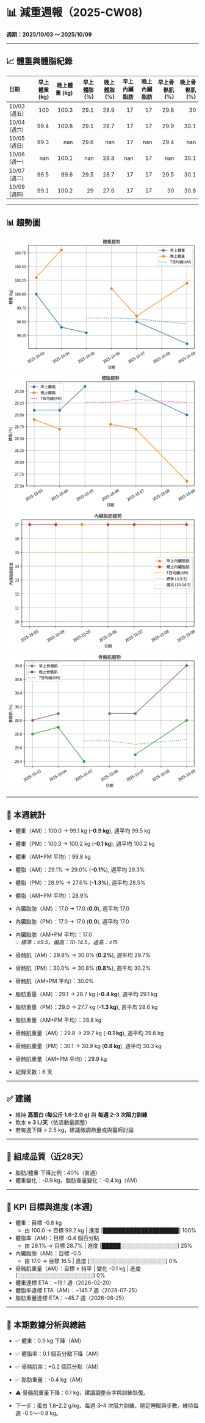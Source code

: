 # 📊 減重週報（2025-CW08)

**週期：2025/10/03 ～ 2025/10/09**  

---

## 📈 體重與體脂紀錄

| 日期         |   早上體重 (kg) |   晚上體重 (kg) |   早上體脂 (%) |   晚上體脂 (%) |   早上內臟脂肪 |   晚上內臟脂肪 |   早上骨骼肌 (%) |   晚上骨骼肌 (%) |
|:-------------|----------------:|----------------:|---------------:|---------------:|---------------:|---------------:|-----------------:|-----------------:|
| 10/03 (週五) |           100   |           100.3 |           29.1 |           28.9 |             17 |             17 |             29.8 |             30   |
| 10/04 (週六) |            99.4 |           100.8 |           29.1 |           28.7 |             17 |             17 |             29.9 |             30.1 |
| 10/05 (週日) |            99.3 |           nan   |           29.6 |          nan   |             17 |            nan |             29.4 |            nan   |
| 10/06 (週一) |           nan   |           100.1 |          nan   |           28.8 |            nan |             17 |            nan   |             30.1 |
| 10/07 (週二) |            99.5 |            99.6 |           29.5 |           28.7 |             17 |             17 |             29.5 |             30.1 |
| 10/09 (週四) |            99.1 |           100.2 |           29   |           27.6 |             17 |             17 |             30   |             30.8 |

---

## 📊 趨勢圖

![體重趨勢](2025-CW08_weight_trend.png)
![體脂率趨勢](2025-CW08_bodyfat_trend.png)
![內臟脂肪趨勢](2025-CW08_visceral_fat_trend.png)
![骨骼肌趨勢](2025-CW08_muscle_trend.png)

---

## 📌 本週統計

- 體重（AM）：100.0 → 99.1 kg  (**-0.9 kg**), 週平均 99.5 kg  
- 體重（PM）：100.3 → 100.2 kg  (**-0.1 kg**), 週平均 100.2 kg  
- 體重（AM+PM 平均）：99.8 kg  

- 體脂（AM）：29.1% → 29.0%  (**-0.1%**), 週平均 29.3%  
- 體脂（PM）：28.9% → 27.6%  (**-1.3%**), 週平均 28.5%  
- 體脂（AM+PM 平均）：28.9%  

- 內臟脂肪（AM）：17.0 → 17.0  (**0.0**), 週平均 17.0  
- 內臟脂肪（PM）：17.0 → 17.0  (**0.0**), 週平均 17.0  
- 內臟脂肪（AM+PM 平均）：17.0  
  💡 *標準：≤9.5，偏高：10-14.5，過高：≥15*  

- 骨骼肌（AM）：29.8% → 30.0%  (**0.2%**), 週平均 29.7%  
- 骨骼肌（PM）：30.0% → 30.8%  (**0.8%**), 週平均 30.2%  
- 骨骼肌（AM+PM 平均）：30.0%  

- 脂肪重量（AM）：29.1 → 28.7 kg  (**-0.4 kg**), 週平均 29.1 kg  
- 脂肪重量（PM）：29.0 → 27.7 kg  (**-1.3 kg**), 週平均 28.6 kg  
- 脂肪重量（AM+PM 平均）：28.8 kg  

- 骨骼肌重量（AM）：29.8 → 29.7 kg  (**-0.1 kg**), 週平均 29.6 kg  
- 骨骼肌重量（PM）：30.1 → 30.9 kg  (**0.8 kg**), 週平均 30.3 kg  
- 骨骼肌重量（AM+PM 平均）：29.9 kg  

- 紀錄天數：6 天

---

## ✅ 建議
- 維持 **高蛋白 (每公斤 1.6–2.0 g)** 與 **每週 2–3 次阻力訓練**  
- 飲水 **≥ 3 L/天**（依活動量調整）  
- 若每週下降 > 2.5 kg，建議微調熱量或與醫師討論  

---

## 🧪 組成品質（近28天）

- 脂肪/體重 下降比例：40%（普通）  
- 體重變化：-0.9 kg，脂肪重量變化：-0.4 kg（AM）  

---

## 🎯 KPI 目標與進度 (本週)

- 體重：目標 -0.8 kg  
  - 由 100.0 → 目標 99.2 kg  | 進度 [████████████████████] 100%  
- 體脂率（AM）：目標 -0.4 個百分點  
  - 由 29.1% → 目標 28.7%  | 進度 [█████░░░░░░░░░░░░░░░] 25%  
- 內臟脂肪（AM）：目標 -0.5  
  - 由 17.0 → 目標 16.5  | 進度 [░░░░░░░░░░░░░░░░░░░░] 0%  
- 骨骼肌重量（AM）：目標 ≥ 持平  | 變化 -0.1 kg  | 進度 [░░░░░░░░░░░░░░░░░░░░] 0%  
- 體重達標 ETA：~19.1 週（2026-02-20）  
- 體脂率達標 ETA（AM）：~145.7 週（2028-07-25）  
- 脂肪重量達標 ETA：~45.7 週（2026-08-25）  

---

## 🧠 本期數據分析與總結

- ✅ 體重：0.9 kg 下降（AM）
- ✅ 體脂率：0.1 個百分點下降（AM）
- ✅ 骨骼肌率：+0.2 個百分點（AM）
- ✅ 脂肪重量：-0.4 kg（AM）
- ⚠️ 骨骼肌重量下降：0.1 kg，建議調整赤字與訓練恢復。

- 下一步：蛋白 1.8–2.2 g/kg、每週 3–4 次阻力訓練、穩定睡眠與步數，維持每週 -0.5～-0.8 kg。
